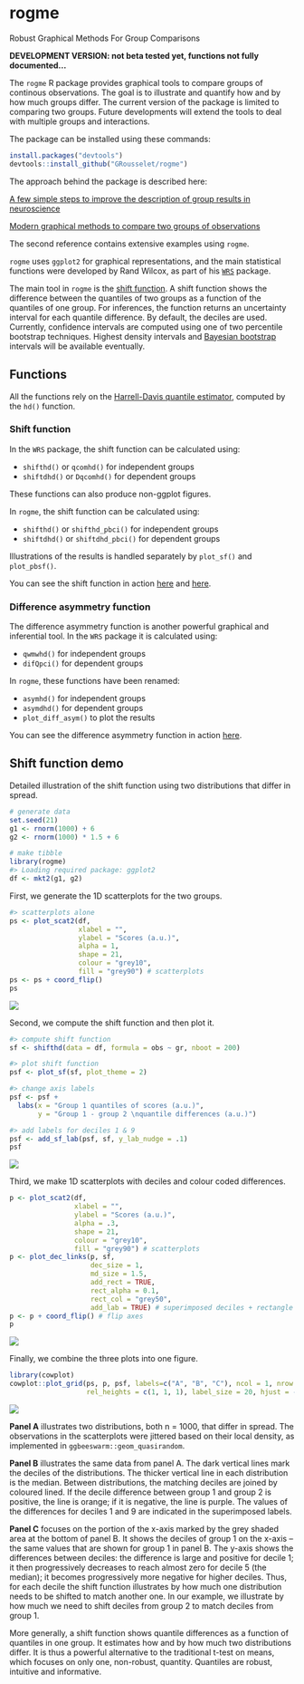 
<!-- README.md is generated from README.Rmd. Please edit that file -->
rogme
=====

Robust Graphical Methods For Group Comparisons

**DEVELOPMENT VERSION: not beta tested yet, functions not fully documented...**

The `rogme` R package provides graphical tools to compare groups of continous observations. The goal is to illustrate and quantify how and by how much groups differ. The current version of the package is limited to comparing two groups. Future developments will extend the tools to deal with multiple groups and interactions.

The package can be installed using these commands:

``` r
install.packages("devtools")
devtools::install_github("GRousselet/rogme")
```

The approach behind the package is described here:

[A few simple steps to improve the description of group results in neuroscience](http://onlinelibrary.wiley.com/doi/10.1111/ejn.13400/full)

[Modern graphical methods to compare two groups of observations](https://figshare.com/articles/Modern_graphical_methods_to_compare_two_groups_of_observations/4055970)

The second reference contains extensive examples using `rogme`.

`rogme` uses `ggplot2` for graphical representations, and the main statistical functions were developed by Rand Wilcox, as part of his [`WRS`](https://dornsife.usc.edu/labs/rwilcox/software/) package.

The main tool in `rogme` is the [shift function](https://garstats.wordpress.com/2016/07/12/shift-function/). A shift function shows the difference between the quantiles of two groups as a function of the quantiles of one group. For inferences, the function returns an uncertainty interval for each quantile difference. By default, the deciles are used. Currently, confidence intervals are computed using one of two percentile bootstrap techniques. Highest density intervals and [Bayesian bootstrap](https://github.com/rasmusab/bayesboot) intervals will be available eventually.

Functions
---------

All the functions rely on the [Harrell-Davis quantile estimator](https://garstats.wordpress.com/2016/06/09/the-harrell-davis-quantile-estimator/), computed by the `hd()` function.

### Shift function

In the `WRS` package, the shift function can be calculated using:

-   `shifthd()` or `qcomhd()` for independent groups
-   `shiftdhd()` or `Dqcomhd()` for dependent groups

These functions can also produce non-ggplot figures.

In `rogme`, the shift function can be calculated using:

-   `shifthd()` or `shifthd_pbci()` for independent groups
-   `shiftdhd()` or `shiftdhd_pbci()` for dependent groups

Illustrations of the results is handled separately by `plot_sf()` and `plot_pbsf()`.

You can see the shift function in action [here](https://garstats.wordpress.com/2016/07/12/shift-function/) and [here](http://onlinelibrary.wiley.com/doi/10.1111/ejn.13100/full).

### Difference asymmetry function

The difference asymmetry function is another powerful graphical and inferential tool. In the `WRS` package it is calculated using:

-   `qwmwhd()` for independent groups
-   `difQpci()` for dependent groups

In `rogme`, these functions have been renamed:

-   `asymhd()` for independent groups
-   `asymdhd()` for dependent groups
-   `plot_diff_asym()` to plot the results

You can see the difference asymmetry function in action [here](https://garstats.wordpress.com/2016/07/19/typical-differences/).

Shift function demo
-------------------

Detailed illustration of the shift function using two distributions that differ in spread.

``` r
# generate data
set.seed(21)
g1 <- rnorm(1000) + 6
g2 <- rnorm(1000) * 1.5 + 6

# make tibble
library(rogme)
#> Loading required package: ggplot2
df <- mkt2(g1, g2)
```

First, we generate the 1D scatterplots for the two groups.

``` r
#> scatterplots alone
ps <- plot_scat2(df,
                 xlabel = "",
                 ylabel = "Scores (a.u.)",
                 alpha = 1,
                 shape = 21,
                 colour = "grey10",
                 fill = "grey90") # scatterplots
ps <- ps + coord_flip()
ps
```

![](README-files/README-unnamed-chunk-4-1.png)

Second, we compute the shift function and then plot it.

``` r
#> compute shift function
sf <- shifthd(data = df, formula = obs ~ gr, nboot = 200)

#> plot shift function
psf <- plot_sf(sf, plot_theme = 2)

#> change axis labels
psf <- psf +
  labs(x = "Group 1 quantiles of scores (a.u.)",
       y = "Group 1 - group 2 \nquantile differences (a.u.)")

#> add labels for deciles 1 & 9
psf <- add_sf_lab(psf, sf, y_lab_nudge = .1)
psf
```

![](README-files/README-unnamed-chunk-5-1.png)

Third, we make 1D scatterplots with deciles and colour coded differences.

``` r
p <- plot_scat2(df,
                xlabel = "",
                ylabel = "Scores (a.u.)",
                alpha = .3,
                shape = 21,
                colour = "grey10",
                fill = "grey90") # scatterplots
p <- plot_dec_links(p, sf,
                    dec_size = 1,
                    md_size = 1.5,
                    add_rect = TRUE,
                    rect_alpha = 0.1,
                    rect_col = "grey50",
                    add_lab = TRUE) # superimposed deciles + rectangle
p <- p + coord_flip() # flip axes
p
```

![](README-files/README-unnamed-chunk-6-1.png)

Finally, we combine the three plots into one figure.

``` r
library(cowplot)
cowplot::plot_grid(ps, p, psf, labels=c("A", "B", "C"), ncol = 1, nrow = 3,
                   rel_heights = c(1, 1, 1), label_size = 20, hjust = -0.5, scale=.95)
```

![](README-files/README-unnamed-chunk-7-1.png)

**Panel A** illustrates two distributions, both n = 1000, that differ in spread. The observations in the scatterplots were jittered based on their local density, as implemented in `ggbeeswarm::geom_quasirandom`.

**Panel B** illustrates the same data from panel A. The dark vertical lines mark the deciles of the distributions. The thicker vertical line in each distribution is the median. Between distributions, the matching deciles are joined by coloured lined. If the decile difference between group 1 and group 2 is positive, the line is orange; if it is negative, the line is purple. The values of the differences for deciles 1 and 9 are indicated in the superimposed labels.

**Panel C** focuses on the portion of the x-axis marked by the grey shaded area at the bottom of panel B. It shows the deciles of group 1 on the x-axis – the same values that are shown for group 1 in panel B. The y-axis shows the differences between deciles: the difference is large and positive for decile 1; it then progressively decreases to reach almost zero for decile 5 (the median); it becomes progressively more negative for higher deciles. Thus, for each decile the shift function illustrates by how much one distribution needs to be shifted to match another one. In our example, we illustrate by how much we need to shift deciles from group 2 to match deciles from group 1.

More generally, a shift function shows quantile differences as a function of quantiles in one group. It estimates how and by how much two distributions differ. It is thus a powerful alternative to the traditional t-test on means, which focuses on only one, non-robust, quantity. Quantiles are robust, intuitive and informative.
